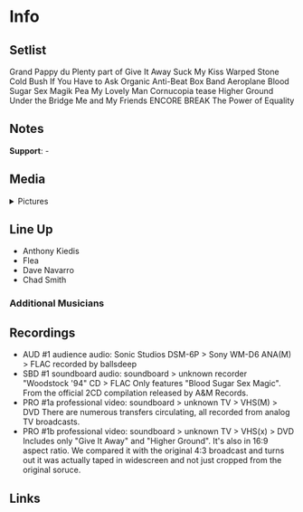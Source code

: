 # Info

## Setlist

Grand Pappy du Plenty part of
Give It Away
Suck My Kiss
Warped
Stone Cold Bush
If You Have to Ask
Organic Anti-Beat Box Band
Aeroplane
Blood Sugar Sex Magik
Pea
My Lovely Man
Cornucopia tease
Higher Ground
Under the Bridge
Me and My Friends
ENCORE BREAK
The Power of Equality

## Notes

**Support**: -

## Media 

<details>
  <summary>Pictures</summary>
  <!--<img alt="Setlist" title="Setlist" src="_.jpg" height="200" />-->
</details>

## Line Up

* Anthony Kiedis
* Flea
* Dave Navarro
* Chad Smith

### Additional Musicians

## Recordings

* AUD #1 audience audio: Sonic Studios DSM-6P > Sony WM-D6 ANA(M) > FLAC recorded by ballsdeep  
* SBD #1 soundboard audio: soundboard > unknown recorder "Woodstock '94" CD > FLAC Only features "Blood Sugar Sex Magic". From the official 2CD compilation released by A&M Records.  
* PRO #1a professional video: soundboard > unknown TV > VHS(M) > DVD There are numerous transfers circulating, all recorded from analog TV broadcasts.
* PRO #1b professional video: soundboard > unknown TV > VHS(x) > DVD Includes only "Give It Away" and "Higher Ground". It's also in 16:9 aspect ratio. We compared it with the original 4:3 broadcast and turns out it was actually taped in widescreen and not just cropped from the original soruce.

## Links

